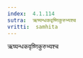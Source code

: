 ```yaml
---
index:  4.1.114
sutra:  ऋष्यन्धकवृष्णिकुरुभ्यश्च
vritti:  samhita 
---
```


ऋष्यन्धकवृष्णिकुरुभ्यश्च

